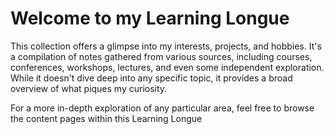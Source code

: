 # Welcome to my Learning Longue

This collection offers a glimpse into my interests, projects, and hobbies. It's a compilation of notes gathered from various sources, including courses, conferences, workshops, lectures, and even some independent exploration. While it doesn't dive deep into any specific topic, it provides a broad overview of what piques my curiosity.

For a more in-depth exploration of any particular area, feel free to browse the content pages within this Learning Longue

```{tableofcontents}
```
